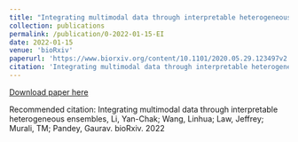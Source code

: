 ```yaml
---
title: "Integrating multimodal data through interpretable heterogeneous ensembles"
collection: publications
permalink: /publication/0-2022-01-15-EI
date: 2022-01-15
venue: 'bioRxiv'
paperurl: 'https://www.biorxiv.org/content/10.1101/2020.05.29.123497v2'
citation: 'Integrating multimodal data through interpretable heterogeneous ensembles, Li, Yan-Chak; Wang, Linhua; Law, Jeffrey; Murali, TM; Pandey, Gaurav. bioRxiv. 2022'
---
```


<a href='https://www.biorxiv.org/content/10.1101/2020.05.29.123497v2'>Download paper here</a>

Recommended citation: Integrating multimodal data through interpretable heterogeneous ensembles, Li, Yan-Chak; Wang, Linhua; Law, Jeffrey; Murali, TM; Pandey, Gaurav. bioRxiv. 2022